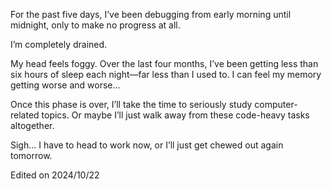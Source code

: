 For the past five days, I’ve been debugging from early morning until midnight, only to make no progress at all.

I’m completely drained.

My head feels foggy. Over the last four months, I’ve been getting less than six hours of sleep each night—far less than I used to. I can feel my memory getting worse and worse...

Once this phase is over, I’ll take the time to seriously study computer-related topics. Or maybe I’ll just walk away from these code-heavy tasks altogether.

Sigh... I have to head to work now, or I’ll just get chewed out again tomorrow.

Edited on 2024/10/22